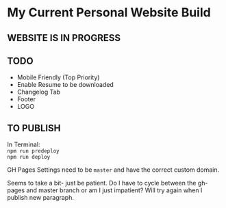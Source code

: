 # My Current Personal Website Build

## WEBSITE IS IN PROGRESS

## TODO

- Mobile Friendly (Top Priority)
- Enable Resume to be downloaded
- Changelog Tab
- Footer
- LOGO

## TO PUBLISH

In Terminal: <br>
`npm run predeploy` <br>
`npm run deploy`

GH Pages Settings need to be `master` and have the correct custom domain.

Seems to take a bit- just be patient.
Do I have to cycle between the gh-pages and master branch or am I just impatient?
Will try again when I publish new paragraph.